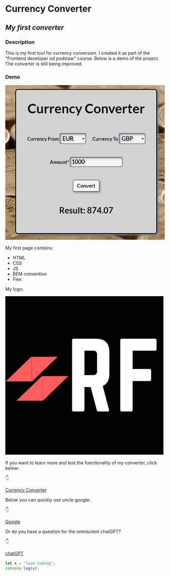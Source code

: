 # **Currency Converter**

## *My first converter*


### Description

This is my first tool for currency conversion. I created it as part of the "Frontend developer od podstaw" course. Below is a demo of the project. The converter is still being improved.

### Demo

![Alt text](https://github.com/RobFyd/currency-converter/raw/main/gifs/converter.gif)

My first page contains:
- HTML
- CSS
- JS
- BEM convention
- Flex

My logo:

![LOGO](https://github.com/RobFyd/homepage/blob/main/images/RF.png?raw=true)

If you want to learn more and test the functionality of my converter, click below:

👇

[Currency Converter](https://robfyd.github.io/currency-converter/)

Below you can quickly use uncle google:

👇

[Google](https://google.com)

Or do you have a question for the omniscient chatGPT?

👇

[chatGPT](https://chat.openai.com)

```javascript
let x = "love coding";
console.log(x);
```
